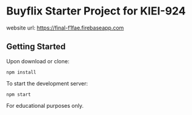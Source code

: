 # Buyflix Starter Project for KIEI-924
website url: https://final-f1fae.firebaseapp.com
## Getting Started

Upon download or clone:

```
npm install
```

To start the development server:

```
npm start
```

For educational purposes only.
